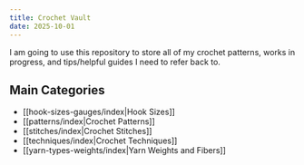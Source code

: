 ```yaml
---
title: Crochet Vault
date: 2025-10-01
---
```

I am going to use this repository to store all of my crochet patterns, works in progress, and tips/helpful guides I need to refer back to.  

## Main Categories
* [[hook-sizes-gauges/index|Hook Sizes]]
* [[patterns/index|Crochet Patterns]]
* [[stitches/index|Crochet Stitches]]
* [[techniques/index|Crochet Techniques]]
* [[yarn-types-weights/index|Yarn Weights and Fibers]]

